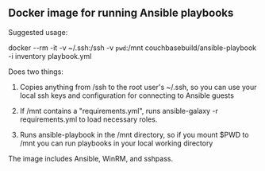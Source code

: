Docker image for running Ansible playbooks
------------------------------------------

Suggested usage:

  docker --rm -it -v ~/.ssh:/ssh -v `pwd`:/mnt couchbasebuild/ansible-playbook -i inventory playbook.yml

Does two things:

1. Copies anything from /ssh to the root user's ~/.ssh, so you can use your
local ssh keys and configuration for connecting to Ansible guests

2. If /mnt contains a "requirements.yml", runs ansible-galaxy -r requirements.yml
to load necessary roles.

3. Runs ansible-playbook in the /mnt directory, so if you mount $PWD to /mnt
you can run playbooks in your local working directory

The image includes Ansible, WinRM, and sshpass.

